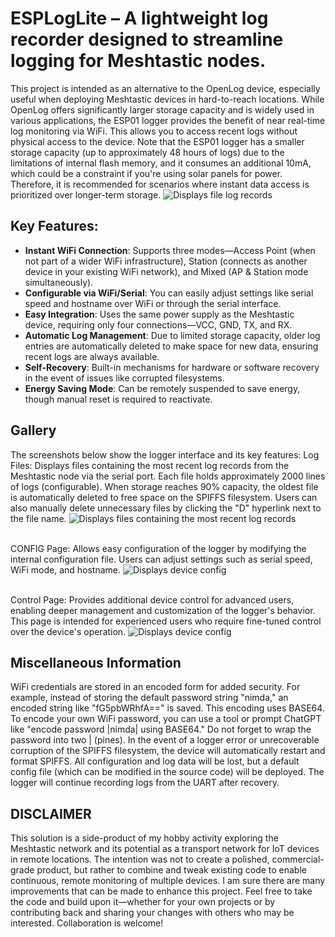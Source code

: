 # ESPLogLite – A lightweight log recorder designed to streamline logging for Meshtastic nodes.
This project is intended as an alternative to the OpenLog device, especially useful when deploying Meshtastic devices in hard-to-reach locations. While OpenLog offers significantly larger storage capacity and is widely used in various applications, the ESP01 logger provides the benefit of near real-time log monitoring via WiFi. This allows you to access recent logs without physical access to the device. Note that the ESP01 logger has a smaller storage capacity (up to approximately 48 hours of logs) due to the limitations of internal flash memory, and it consumes an additional 10mA, which could be a constraint if you're using solar panels for power. Therefore, it is recommended for scenarios where instant data access is prioritized over longer-term storage.
![Displays file log records](img/02_logfile.png)

## Key Features:
 - **Instant WiFi Connection**: Supports three modes—Access Point (when not
part of a wider WiFi infrastructure), Station (connects as another device in your existing WiFi network), and Mixed (AP & Station mode simultaneously).  
 - **Configurable via WiFi/Serial**: You can easily adjust settings like serial speed and hostname over WiFi or through the serial interface.
 - **Easy Integration**: Uses the same power supply as the Meshtastic device, requiring only four connections—VCC, GND, TX, and RX.
 - **Automatic Log Management**: Due to limited storage capacity, older log entries are automatically deleted to make space for new data, ensuring recent logs are always available.
 - **Self-Recovery**: Built-in mechanisms for hardware or software recovery in the event of issues like corrupted filesystems.
 - **Energy Saving Mode**: Can be remotely suspended to save energy, though manual reset is required to reactivate.

## Gallery
The screenshots below show the logger interface and its key features:
Log Files: Displays files containing the most recent log records from the Meshtastic node via the serial port. Each file holds approximately 2000 lines of logs (configurable). When storage reaches 90% capacity, the oldest file is automatically deleted to free space on the SPIFFS filesystem. Users can also manually delete unnecessary files by clicking the "D" hyperlink next to the file name.
![Displays files containing the most recent log records](img/01_logfiles.png)

<br>CONFIG Page: Allows easy configuration of the logger by modifying the internal configuration file. Users can adjust settings such as serial speed, WiFi mode, and hostname.
![Displays device config](img/04_device_config.png)

<br>Control Page: Provides additional device control for advanced users, enabling deeper management and customization of the logger's behavior. This page is intended for experienced users who require fine-tuned control over the device's operation.
![Displays device config](img/03_command_form.png)

## Miscellaneous Information
WiFi credentials are stored in an encoded form for added security. For example, instead of storing the default password string "nimda," an encoded string like "fG5pbWRhfA==" is saved. This encoding uses BASE64. To encode your own WiFi password, you can use a tool or prompt ChatGPT like "encode password |nimda| using BASE64." Do not forget to wrap the password into two | (pines).
In the event of a logger error or unrecoverable corruption of the SPIFFS filesystem, the device will automatically restart and format SPIFFS. All configuration and log data will be lost, but a default config file (which can be modified in the source code) will be deployed. The logger will continue recording logs from the UART after recovery.

## DISCLAIMER
This solution is a side-product of my hobby activity exploring the Meshtastic network and its potential as a transport network for IoT devices in remote locations. The intention was not to create a polished, commercial-grade product, but rather to combine and tweak existing code to enable continuous, remote monitoring of multiple devices. I am sure there are many improvements that can be made to enhance this project. Feel free to take the code and build upon it—whether for your own projects or by contributing back and sharing your changes with others who may be interested. Collaboration is welcome!
